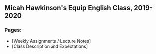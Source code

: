 Micah Hawkinson's Equip English Class, 2019-2020
---
### Pages:
* [Weekly Assignments / Lecture Notes]
* [Class Description and Expectations]
